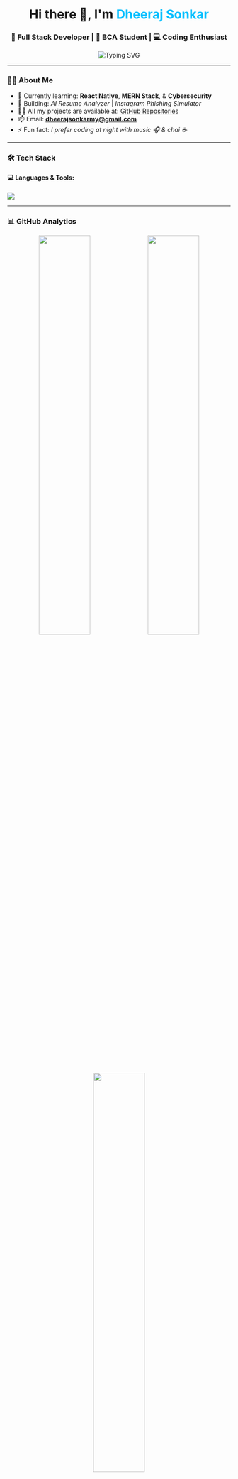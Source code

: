 <!-- HEADER SECTION -->
<h1 align="center">Hi there 👋, I'm <span style="color:#00bfff">Dheeraj Sonkar</span></h1>
<h3 align="center">🚀 Full Stack Developer | 🧠 BCA Student | 💻 Coding Enthusiast</h3>

<p align="center">
  <img src="https://readme-typing-svg.herokuapp.com?font=Fira+Code&weight=500&size=24&pause=1000&center=true&vCenter=true&color=58A6FF&width=435&lines=I+am+a+Frontend+%2F+Backend+Developer;Learning+MERN+%2B+React+Native;I+Love+to+build+cool+projects" alt="Typing SVG" />
</p>

---

<!-- ABOUT ME SECTION -->
### 🙋‍♂️ About Me

- 🌱 Currently learning: **React Native**, **MERN Stack**, & **Cybersecurity**
- 🔭 Building: *AI Resume Analyzer* | *Instagram Phishing Simulator*
- 👨‍💻 All my projects are available at: [GitHub Repositories](https://github.com/DHEERAJSONKAR?tab=repositories)
- 📫 Email: **dheerajsonkarmy@gmail.com**
- ⚡ Fun fact: *I prefer coding at night with music 🎧 & chai ☕*

---

<!-- TECH STACK SECTION -->
### 🛠️ Tech Stack

#### 💻 Languages & Tools:
<p align="left">
  <img src="https://skillicons.dev/icons?i=html,css,js,react,nodejs,mongodb,python,git,github,vscode&perline=6" />
</p>

---

<!-- GITHUB STATS SECTION -->
### 📊 GitHub Analytics

<p align="center">
  <img width="48%" src="https://github-readme-stats.vercel.app/api?username=DHEERAJSONKAR&show_icons=true&theme=radical" />
  <img width="48%" src="https://github-readme-streak-stats.herokuapp.com?user=DHEERAJSONKAR&theme=radical"/>
</p>

<p align="center">
  <img width="48%" src="https://github-readme-stats.vercel.app/api/top-langs/?username=DHEERAJSONKAR&layout=compact&theme=radical"/>
</p>

---

<!-- CONNECT SECTION -->
### 🔗 Connect With Me

<p>
  <a href="https://www.linkedin.com/in/dheeraj-sonkar-304b982b7" target="_blank">
    <img src="https://img.shields.io/badge/LinkedIn-0077B5?style=for-the-badge&logo=linkedin&logoColor=white" />
  </a>
  <a href="mailto:dheerajsonkarmy@gmail.com">
    <img src="https://img.shields.io/badge/Gmail-D14836?style=for-the-badge&logo=gmail&logoColor=white" />
  </a>
</p>

---

<!-- SNAKE SECTION -->
### 🐍 Contribution Activity
```md
![Snake animation](https://github.com/DHEERAJSONKAR/DHEERAJSONKAR/blob/output/github-contribution-grid-snake.svg)
